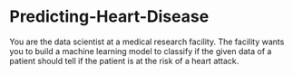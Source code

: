 # Predicting-Heart-Disease
You are the data scientist at a medical research facility. The facility wants you to build a machine learning model to classify if the given data of a patient should tell if the patient is at the risk of a heart attack.
